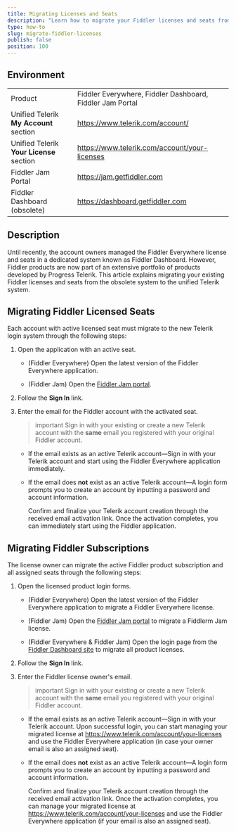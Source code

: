 ```yaml
---
title: Migrating Licenses and Seats
description: "Learn how to migrate your Fiddler licenses and seats from the obsolete Fiddler dashboard site to the Telerik administrative panel."
type: how-to
slug: migrate-fiddler-licenses
publish: false
position: 100
---
```



## Environment

|   |   |
|---|---|
| Product | Fiddler Everywhere, Fiddler Dashboard, Fiddler Jam Portal |
| Unified Telerik **My Account** section | https://www.telerik.com/account/ |
| Unified Telerik **Your License** section | https://www.telerik.com/account/your-licenses |
| Fiddler Jam Portal | https://jam.getfiddler.com |
| Fiddler Dashboard (obsolete) | https://dashboard.getfiddler.com |

## Description


Until recently, the account owners managed the Fiddler Everywhere license and seats in a dedicated system known as Fiddler Dashboard. However, Fiddler products are now part of an extensive portfolio of products developed by Progress Telerik. This article explains migrating your existing Fiddler licenses and seats from the obsolete system to the unified Telerik system.


## Migrating Fiddler Licensed Seats

Each account with active licensed seat must migrate to the new Telerik login system through the following steps:

1. Open the application with an active seat.

    * (Fiddler Everywhere) Open the latest version of the Fiddler Everywhere application.
    
    * (Fiddler Jam) Open the [Fiddler Jam portal](https://jam.getfiddler.com). 

1. Follow the **Sign In** link.

1. Enter the email for the Fiddler account with the activated seat.

    >important Sign in with your existing or create a new Telerik account with the **same** email you registered with your original Fiddler account.

    * If the email exists as an active Telerik account&mdash;Sign in with your Telerik account and start using the Fiddler Everywhere application immediately.

    * If the email does **not** exist as an active Telerik account&mdash;A login form prompts you to create an account by inputting a password and account information.

        Confirm and finalize your Telerik account creation through the received email activation link. Once the activation completes, you can immediately start using the Fiddler application.



## Migrating Fiddler Subscriptions

The license owner can migrate the active Fiddler product subscription and all assigned seats through the following steps:

1. Open the licensed product login forms.

    * (Fiddler Everywhere) Open the latest version of the Fiddler Everywhere application to migrate a Fiddler Everywhere license.
    
    * (Fiddler Jam) Open the [Fiddler Jam portal](https://jam.getfiddler.com) to migrate a Fiddlerm Jam license. 

    * (Fiddler Everywhere & Fiddler Jam) Open the login page from the [Fiddler Dashboard site](https://dashboard.getfiddler.com/login) to migrate all product licenses.

1. Follow the **Sign In** link.

1. Enter the Fiddler license owner's email.

    >important Sign in with your existing or create a new Telerik account with the **same** email you registered with your original Fiddler account.

    * If the email exists as an active Telerik account&mdash;Sign in with your Telerik account. Upon successful login, you can start managing your migrated license at https://www.telerik.com/account/your-licenses and use the Fiddler Everywhere application (in case your owner email is also an assigned seat).

    * If the email does **not** exist as an active Telerik account&mdash;A login form prompts you to create an account by inputting a password and account information. 
    
        Confirm and finalize your Telerik account creation through the received email activation link. Once the activation completes, you can manage your migrated license at https://www.telerik.com/account/your-licenses and use the Fiddler Everywhere application (if your email is also an assigned seat).



